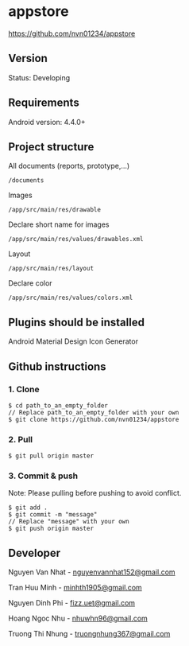 # appstore
https://github.com/nvn01234/appstore

## Version
Status: Developing

## Requirements
Android version: 4.4.0+

## Project structure
All documents (reports, prototype,...)

    /documents

Images

    /app/src/main/res/drawable

Declare short name for images

    /app/src/main/res/values/drawables.xml

Layout

    /app/src/main/res/layout

Declare color

    /app/src/main/res/values/colors.xml

## Plugins should be installed
Android Material Design Icon Generator

## Github instructions
### 1. Clone

    $ cd path_to_an_empty_folder
    // Replace path_to_an_empty_folder with your own
    $ git clone https://github.com/nvn01234/appstore

### 2. Pull

    $ git pull origin master

### 3. Commit & push

Note: Please pulling before pushing to avoid conflict.

    $ git add .
    $ git commit -m "message"
    // Replace "message" with your own
    $ git push origin master

## Developer
Nguyen Van Nhat - nguyenvannhat152@gmail.com

Tran Huu Minh - minhth1905@gmail.com

Nguyen Dinh Phi - fizz.uet@gmail.com

Hoang Ngoc Nhu - nhuwhn96@gmail.com

Truong Thi Nhung - truongnhung367@gmail.com